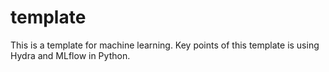 # template
This is a template for machine learning. Key points of this template is using Hydra and MLflow in Python.
